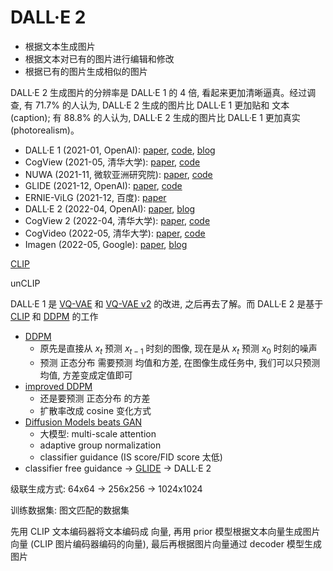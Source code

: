
# DALL·E 2

+ 根据文本生成图片
+ 根据文本对已有的图片进行编辑和修改
+ 根据已有的图片生成相似的图片

DALL·E 2 生成图片的分辨率是 DALL·E 1 的 4 倍, 看起来更加清晰逼真。经过调查, 有 71.7% 的人认为, DALL·E 2 生成的图片比 DALL·E 1 更加贴和 文本 (caption); 有 88.8% 的人认为, DALL·E 2 生成的图片比 DALL·E 1 更加真实 (photorealism)。

+ DALL·E 1 (2021-01, OpenAI): [paper](https://arxiv.org/abs/2102.12092), [code](https://github.com/openai/DALL-E), [blog](https://openai.com/research/dall-e)
+ CogView (2021-05, 清华大学): [paper](https://arxiv.org/abs/2105.13290), [code](https://github.com/THUDM/CogView)
+ NUWA (2021-11, 微软亚洲研究院): [paper](https://arxiv.org/abs/2111.12417), [code](https://github.com/microsoft/NUWA)
+ GLIDE (2021-12, OpenAI): [paper](https://arxiv.org/abs/2112.10741), [code](https://github.com/openai/glide-text2im)
+ ERNIE-ViLG (2021-12, 百度): [paper](https://arxiv.org/abs/2112.15283)
+ DALL·E 2 (2022-04, OpenAI): [paper](https://arxiv.org/abs/2204.06125), [blog](https://openai.com/dall-e-2)
+ CogView 2 (2022-04, 清华大学): [paper](https://arxiv.org/abs/2204.14217), [code](https://github.com/THUDM/CogView2)
+ CogVideo (2022-05, 清华大学): [paper](https://arxiv.org/abs/2205.15868), [code](https://github.com/THUDM/CogVideo)
+ Imagen (2022-05, Google): [paper](https://arxiv.org/abs/2205.11487), [blog](https://imagen.research.google/)

[CLIP](https://arxiv.org/abs/2103.00020)

unCLIP

DALL·E 1 是 [VQ-VAE](https://arxiv.org/abs/1711.00937) 和 [VQ-VAE v2](https://arxiv.org/abs/1906.00446) 的改进, 之后再去了解。而 DALL·E 2 是基于 [CLIP](https://arxiv.org/abs/2103.00020) 和 [DDPM](https://arxiv.org/abs/2006.11239) 的工作

+ [DDPM](https://arxiv.org/abs/2006.11239)
  + 原先是直接从 $x_{t}$ 预测 $x_{t-1}$ 时刻的图像, 现在是从 $x_{t}$ 预测 $x_0$ 时刻的噪声
  + 预测 正态分布 需要预测 均值和方差, 在图像生成任务中, 我们可以只预测 均值, 方差变成定值即可
+ [improved DDPM](https://arxiv.org/abs/2102.09672)
  + 还是要预测 正态分布 的方差
  + 扩散率改成 cosine 变化方式
+ [Diffusion Models beats GAN](https://arxiv.org/abs/2105.05233)
  + 大模型: multi-scale attention
  + adaptive group normalization
  + classifier guidance (IS score/FID score 太低)
+ classifier free guidance → [GLIDE](https://arxiv.org/abs/2112.10741) → DALL·E 2

级联生成方式: 64x64 → 256x256 → 1024x1024

训练数据集: 图文匹配的数据集

先用 CLIP 文本编码器将文本编码成 向量, 再用 prior 模型根据文本向量生成图片向量 (CLIP 图片编码器编码的向量), 最后再根据图片向量通过 decoder 模型生成图片
